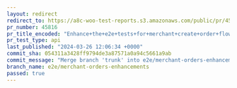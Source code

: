 ```yaml
---
layout: redirect
redirect_to: https://a8c-woo-test-reports.s3.amazonaws.com/public/pr/45816/api/index.html
pr_number: 45816
pr_title_encoded: "Enhance+the+e2e+tests+for+merchant+create+order+flows"
pr_test_type: api
last_published: "2024-03-26 12:06:34 +0000"
commit_sha: 054311a3428ff9794de3a87571a0a94c5661a9ab
commit_message: "Merge branch 'trunk' into e2e/merchant-orders-enhancements"
branch_name: e2e/merchant-orders-enhancements
passed: true
---
```

